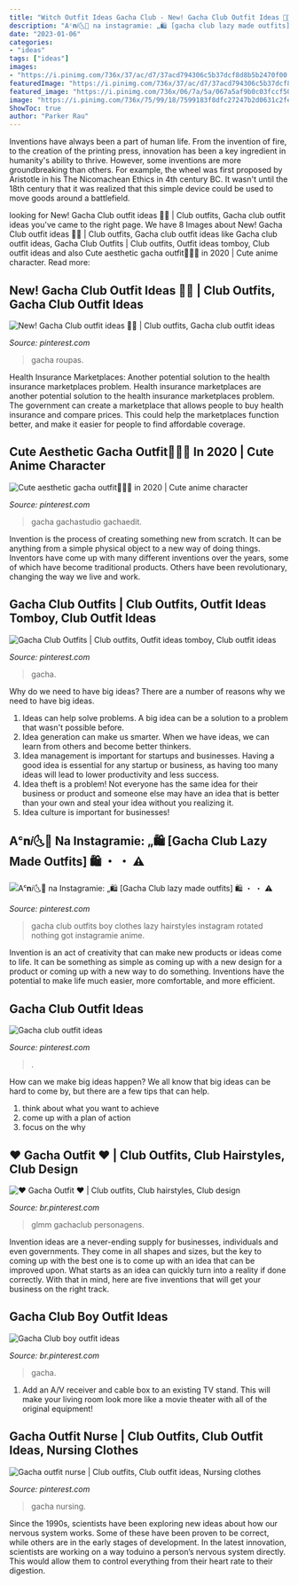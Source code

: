 ```yaml
---
title: "Witch Outfit Ideas Gacha Club - New! Gacha Club Outfit Ideas 🍉🍭"
description: "Aᶜ𝐧𝑖🌜🌸 na instagramie: „🛍 [gacha club lazy made outfits] 🛍 ・ ・ ⚠️"
date: "2023-01-06"
categories:
- "ideas"
tags: ["ideas"]
images:
- "https://i.pinimg.com/736x/37/ac/d7/37acd794306c5b37dcf8d8b5b2470f00.jpg"
featuredImage: "https://i.pinimg.com/736x/37/ac/d7/37acd794306c5b37dcf8d8b5b2470f00.jpg"
featured_image: "https://i.pinimg.com/736x/06/7a/5a/067a5af9b0c03fccf50074c3c01f3762.jpg"
image: "https://i.pinimg.com/736x/75/99/18/7599183f8dfc27247b2d0631c2fe0b79.jpg"
ShowToc: true
author: "Parker Rau"
---
```



Inventions have always been a part of human life. From the invention of fire, to the creation of the printing press, innovation has been a key ingredient in humanity's ability to thrive. However, some inventions are more groundbreaking than others. For example, the wheel was first proposed by Aristotle in his The Nicomachean Ethics in 4th century BC. It wasn't until the 18th century that it was realized that this simple device could be used to move goods around a battlefield.

	

		
looking for New! Gacha Club outfit ideas 🍉🍭 | Club outfits, Gacha club outfit ideas you've came to the right page. We have 8 Images about New! Gacha Club outfit ideas 🍉🍭 | Club outfits, Gacha club outfit ideas like Gacha club outfit ideas, Gacha Club Outfits | Club outfits, Outfit ideas tomboy, Club outfit ideas and also Cute aesthetic gacha outfit🥴🤚🏻 in 2020 | Cute anime character. Read more:
		
    
## New! Gacha Club Outfit Ideas 🍉🍭 | Club Outfits, Gacha Club Outfit Ideas

<img loading=lazy src="https://i.pinimg.com/736x/06/7a/5a/067a5af9b0c03fccf50074c3c01f3762.jpg" onerror="this.onerror=null;this.src='https://tse3.mm.bing.net/th?id=OIP.CbCAgP3WE71TkQdEYeFf7wHaHz&amp;pid=15.1';" alt="New! Gacha Club outfit ideas 🍉🍭 | Club outfits, Gacha club outfit ideas">

_Source: pinterest.com_

>gacha roupas. 

	

Health Insurance Marketplaces: Another potential solution to the health insurance marketplaces problem.
Health insurance marketplaces are another potential solution to the health insurance marketplaces problem. The government can create a marketplace that allows people to buy health insurance and compare prices. This could help the marketplaces function better, and make it easier for people to find affordable coverage.

    
## Cute Aesthetic Gacha Outfit🥴🤚🏻 In 2020 | Cute Anime Character

<img loading=lazy src="https://i.pinimg.com/736x/22/01/e1/2201e1057c93a9cf341fe29de77cc209.jpg" onerror="this.onerror=null;this.src='https://tse2.mm.bing.net/th?id=OIP.VDKX-f2hPzSsEbhtluhKCQHaEK&amp;pid=15.1';" alt="Cute aesthetic gacha outfit🥴🤚🏻 in 2020 | Cute anime character">

_Source: pinterest.com_

>gacha gachastudio gachaedit. 

	

Invention is the process of creating something new from scratch. It can be anything from a simple physical object to a new way of doing things. Inventors have come up with many different inventions over the years, some of which have become traditional products. Others have been revolutionary, changing the way we live and work.

    
## Gacha Club Outfits | Club Outfits, Outfit Ideas Tomboy, Club Outfit Ideas

<img loading=lazy src="https://i.pinimg.com/736x/0b/b5/66/0bb5664442be238ee7cc2646f4e91e86.jpg" onerror="this.onerror=null;this.src='https://tse4.mm.bing.net/th?id=OIP.1JNiT99UvDwg1vICkU-jcwHaE6&amp;pid=15.1';" alt="Gacha Club Outfits | Club outfits, Outfit ideas tomboy, Club outfit ideas">

_Source: pinterest.com_

>gacha. 

	

Why do we need to have big ideas?
There are a number of reasons why we need to have big ideas. 
1. Ideas can help solve problems. A big idea can be a solution to a problem that wasn't possible before. 
2. Idea generation can make us smarter. When we have ideas, we can learn from others and become better thinkers. 
3. Idea management is important for startups and businesses. Having a good idea is essential for any startup or business, as having too many ideas will lead to lower productivity and less success. 
4. Idea theft is a problem! Not everyone has the same idea for their business or product and someone else may have an idea that is better than your own and steal your idea without you realizing it. 
5. Idea culture is important for businesses!

    
## Aᶜ𝐧𝑖🌜🌸 Na Instagramie: „🛍 [Gacha Club Lazy Made Outfits] 🛍 ・ ・ ⚠️

<img loading=lazy src="https://i.pinimg.com/736x/f1/91/e6/f191e621f6f99eaba8850ecb9d4efff6.jpg" onerror="this.onerror=null;this.src='https://tse4.mm.bing.net/th?id=OIP.Naggi6GJeHQjOCd8DsQM8AHaHa&amp;pid=15.1';" alt="Aᶜ𝐧𝑖🌜🌸 na Instagramie: „🛍 [Gacha Club lazy made outfits] 🛍 ・ ・ ⚠️">

_Source: pinterest.com_

>gacha club outfits boy clothes lazy hairstyles instagram rotated nothing got instagramie anime. 

	

Invention is an act of creativity that can make new products or ideas come to life. It can be something as simple as coming up with a new design for a product or coming up with a new way to do something. Inventions have the potential to make life much easier, more comfortable, and more efficient.

    
## Gacha Club Outfit Ideas

<img loading=lazy src="https://i.pinimg.com/736x/75/99/18/7599183f8dfc27247b2d0631c2fe0b79.jpg" onerror="this.onerror=null;this.src='https://tse4.mm.bing.net/th?id=OIP.zzcAFZUVlTYZUeRuaYugDgHaHW&amp;pid=15.1';" alt="Gacha club outfit ideas">

_Source: pinterest.com_

>. 

	

How can we make big ideas happen?
We all know that big ideas can be hard to come by, but there are a few tips that can help. 
1. think about what you want to achieve 
2. come up with a plan of action 
3. focus on the why 

    
## ♥ Gacha Outfit ♥ | Club Outfits, Club Hairstyles, Club Design

<img loading=lazy src="https://i.pinimg.com/736x/37/ac/d7/37acd794306c5b37dcf8d8b5b2470f00.jpg" onerror="this.onerror=null;this.src='https://tse2.mm.bing.net/th?id=OIP.q6hIqqXFdRh-gqVu8PEy0wHaLT&amp;pid=15.1';" alt="♥ Gacha Outfit ♥ | Club outfits, Club hairstyles, Club design">

_Source: br.pinterest.com_

>glmm gachaclub personagens. 

	

Invention ideas are a never-ending supply for businesses, individuals and even governments. They come in all shapes and sizes, but the key to coming up with the best one is to come up with an idea that can be improved upon. What starts as an idea can quickly turn into a reality if done correctly. With that in mind, here are five inventions that will get your business on the right track.

    
## Gacha Club Boy Outfit Ideas

<img loading=lazy src="https://i.pinimg.com/736x/9f/45/5e/9f455e7c5befbf7e0945acaa6bf16124.jpg" onerror="this.onerror=null;this.src='https://tse1.mm.bing.net/th?id=OIP.uXNXD2yXMH_MzcAfB1kTHgHaFl&amp;pid=15.1';" alt="Gacha Club boy outfit ideas">

_Source: br.pinterest.com_

>gacha. 

	

1. Add an A/V receiver and cable box to an existing TV stand. This will make your living room look more like a movie theater with all of the original equipment!

    
## Gacha Outfit Nurse | Club Outfits, Club Outfit Ideas, Nursing Clothes

<img loading=lazy src="https://i.pinimg.com/736x/94/e6/76/94e67655f10328327a59ca9cf77c66a8.jpg" onerror="this.onerror=null;this.src='https://tse1.mm.bing.net/th?id=OIP.BqULrhPiU6RLaJLZx1ORHwHaEo&amp;pid=15.1';" alt="Gacha outfit nurse | Club outfits, Club outfit ideas, Nursing clothes">

_Source: pinterest.com_

>gacha nursing. 

	

Since the 1990s, scientists have been exploring new ideas about how our nervous system works. Some of these have been proven to be correct, while others are in the early stages of development. In the latest innovation, scientists are working on a way toduino a person’s nervous system directly. This would allow them to control everything from their heart rate to their digestion.

